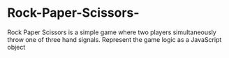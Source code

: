 # Rock-Paper-Scissors-
Rock Paper Scissors is a simple game where two players simultaneously throw one of three hand signals. Represent the game logic as a JavaScript object
